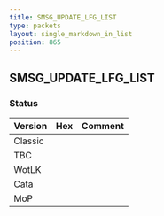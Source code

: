 ```yaml
---
title: SMSG_UPDATE_LFG_LIST
type: packets
layout: single_markdown_in_list
position: 865
---
```


## SMSG_UPDATE_LFG_LIST

### Status

Version | Hex | Comment
---------- | ---------- | ---------- 
Classic |  |  
TBC |  |  
WotLK |  |  
Cata |  |  
MoP |  |  